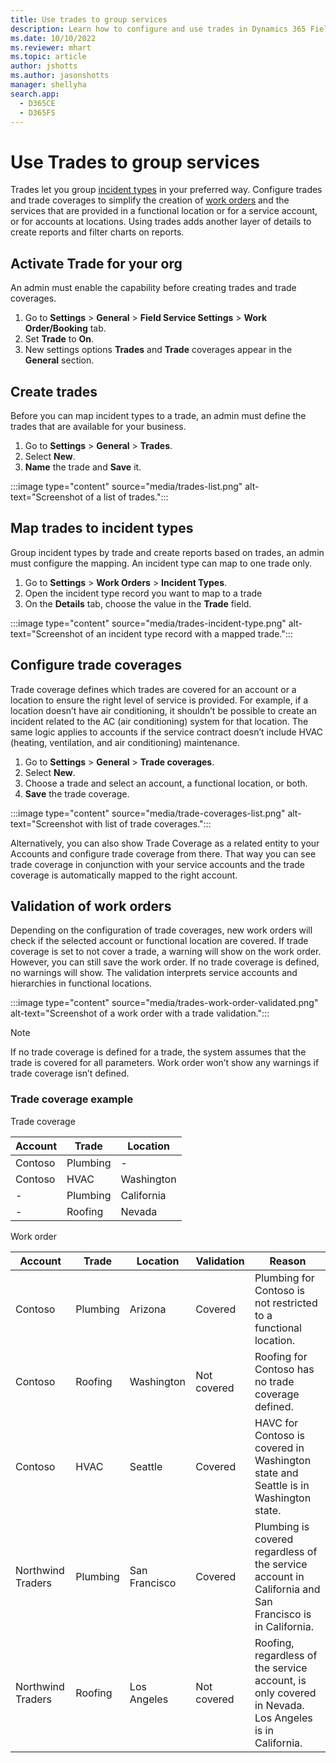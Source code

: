 ```yaml
---
title: Use trades to group services
description: Learn how to configure and use trades in Dynamics 365 Field Service.
ms.date: 10/10/2022
ms.reviewer: mhart
ms.topic: article
author: jshotts
ms.author: jasonshotts
manager: shellyha
search.app: 
  - D365CE
  - D365FS
---
```


# Use Trades to group services

Trades let you group [incident types](configure-incident-types.md) in your preferred way. Configure trades and trade coverages to simplify the creation of [work orders](create-work-order.md) and the services that are provided in a functional location or for a service account, or for accounts at locations. Using trades adds another layer of details to create reports and filter charts on reports.

## Activate Trade for your org

An admin must enable the capability before creating trades and trade coverages.
  
1. Go to **Settings** > **General** > **Field Service Settings** > **Work Order/Booking** tab.
2. Set **Trade** to **On**.
3. New settings options **Trades** and **Trade** coverages appear in the **General** section.

## Create trades

Before you can map incident types to a trade, an admin must define the trades that are available for your business.

1. Go to **Settings** > **General** > **Trades**.
2. Select **New**.
3. **Name** the trade and **Save** it.

:::image type="content" source="media/trades-list.png" alt-text="Screenshot of a list of trades.":::

## Map trades to incident types

Group incident types by trade and create reports based on trades, an admin must configure the mapping. An incident type can map to one trade only.

1. Go to **Settings** > **Work Orders** > **Incident Types**.
2. Open the incident type record you want to map to a trade
3. On the **Details** tab, choose the value in the **Trade** field.

:::image type="content" source="media/trades-incident-type.png" alt-text="Screenshot of an incident type record with a mapped trade.":::

## Configure trade coverages

Trade coverage defines which trades are covered for an account or a location to ensure the right level of service is provided. For example, if a location doesn’t have air conditioning, it shouldn’t be possible to create an incident related to the AC (air conditioning) system for that location. The same logic applies to accounts if the service contract doesn’t include HVAC (heating, ventilation, and air conditioning) maintenance.

1. Go to **Settings** > **General** > **Trade coverages**.
2. Select **New**.
3. Choose a trade and select an account, a functional location, or both.
4. **Save** the trade coverage.

:::image type="content" source="media/trade-coverages-list.png" alt-text="Screenshot with list of trade coverages.":::

Alternatively, you can also show Trade Coverage as a related entity to your Accounts and configure trade coverage from there. That way you can see trade coverage in conjunction with your service accounts and the trade coverage is automatically mapped to the right account.

## Validation of work orders

Depending on the configuration of trade coverages, new work orders will check if the selected account or functional location are covered.
If trade coverage is set to not cover a trade, a warning will show on the work order. However, you can still save the work order. If no trade coverage is defined, no warnings will show.
The validation interprets service accounts and hierarchies in functional locations.

:::image type="content" source="media/trades-work-order-validated.png" alt-text="Screenshot of a work order with a trade validation.":::

> [!NOTE]
> If no trade coverage is defined for a trade, the system assumes that the trade is covered for all parameters. Work order won’t show any warnings if trade coverage isn’t defined.

### Trade coverage example

Trade coverage

|Account  |Trade |Location  |
|---------|---------|---------|
|Contoso    | Plumbing        |   -      |
|Contoso     | HVAC        |  Washington       |
| -    |  Plumbing         | California      |
| -    |   Roofing       |  Nevada      |

Work order

|     Account              |     Trade       |     Location         |     Validation     |     Reason                                                                                                       |
|--------------------------|-----------------|----------------------|--------------------|------------------------------------------------------------------------------------------------------------------|
|     Contoso              |     Plumbing    |     Arizona          |     Covered        |     Plumbing for Contoso is not restricted to a functional location.                                             |
|     Contoso              |     Roofing     |     Washington       |     Not covered    |     Roofing for Contoso has no trade coverage defined.                                                           |
|     Contoso              |     HVAC        |     Seattle          |     Covered        |     HAVC for Contoso is covered in Washington state and Seattle is in Washington state.                        |
|     Northwind Traders    |     Plumbing    |     San Francisco    |     Covered        |     Plumbing is covered regardless of the service account in California and San Francisco is in California.    |
|     Northwind Traders    |     Roofing     |     Los Angeles      |     Not covered    |     Roofing, regardless of the service account, is only covered in Nevada. Los Angeles is in California.       |
